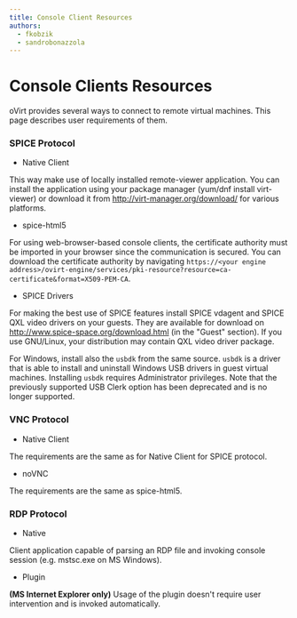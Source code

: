 ```yaml
---
title: Console Client Resources
authors:
  - fkobzik
  - sandrobonazzola
---
```


# Console Clients Resources

oVirt provides several ways to connect to remote virtual machines. This page describes user requirements of them.

### SPICE Protocol

*   Native Client

This way make use of locally installed remote-viewer application.
You can install the application using your package manager (yum/dnf install virt-viewer) or download it from <http://virt-manager.org/download/> for various platforms.

*   spice-html5

For using web-browser-based console clients, the certificate authority must be imported in your browser since the communication is secured.
You can download the certificate authority by navigating `https://<your engine address>/ovirt-engine/services/pki-resource?resource=ca-certificate&format=X509-PEM-CA`.

*   SPICE Drivers

For making the best use of SPICE features install SPICE vdagent and SPICE QXL video drivers on your guests.
They are available for download on <http://www.spice-space.org/download.html> (in the "Guest" section).
If you use GNU/Linux, your distribution may contain QXL video driver package.

For Windows, install also the `usbdk` from the same source. `usbdk` is a driver that is able to install and uninstall Windows USB drivers in guest virtual machines.
Installing `usbdk` requires Administrator privileges. Note that the previously supported USB Clerk option has been deprecated and is no longer supported.

### VNC Protocol

*   Native Client

The requirements are the same as for Native Client for SPICE protocol.

*   noVNC

The requirements are the same as spice-html5.

### RDP Protocol

*   Native

Client application capable of parsing an RDP file and invoking console session (e.g. mstsc.exe on MS Windows).

*   Plugin

<b>(MS Internet Explorer only)</b> Usage of the plugin doesn't require user intervention and is invoked automatically.

